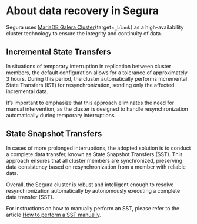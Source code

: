 # About data recovery in Segura

Segura uses [MariaDB Galera Cluster](https://mariadb.com/kb/en/what-is-mariadb-galera-cluster/){target=`_blank`} as a high-availability cluster technology to ensure the integrity and continuity of data.

## Incremental State Transfers 
In situations of temporary interruption in replication between cluster members, the default configuration allows for a tolerance of approximately 3 hours. During this period, the cluster automatically performs Incremental State Transfers (IST) for resynchronization, sending only the affected incremental data. 

It’s important to emphasize that this approach eliminates the need for manual intervention, as the cluster is designed to handle resynchronization automatically during temporary interruptions.

## State Snapshot Transfers 
In cases of more prolonged interruptions, the adopted solution is to conduct a complete data transfer, known as State Snapshot Transfers (SST). This approach ensures that all cluster members are synchronized, preserving data consistency based on resynchronization from a member with reliable data.

Overall, the Segura cluster is robust and intelligent enough to resolve resynchronization automatically by autonomously executing a complete data transfer (SST).

For instructions on how to manually perform an SST, please refer to the article [How to perform a SST manually](/v4/docs/installation-how-to-perform-a-sst-manually).
